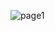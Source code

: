 ![page1](https://github.com/Thapavikas/Text-to-voice-converter/assets/142878082/c3cf97d5-83ab-42c9-a3ff-6208dd0d9447)
